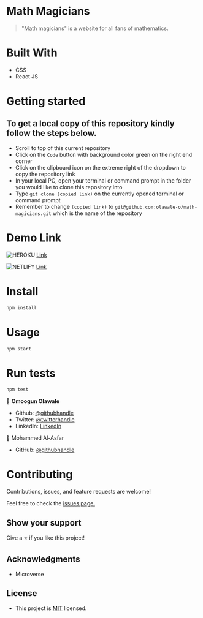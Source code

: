 # Math Magicians

> "Math magicians" is a website for all fans of mathematics.

# Built With
- CSS
- React JS
# Getting started
## To get a local copy of this repository kindly follow the steps below.
- Scroll to top of this current repository
- Click on the `Code` button with background color green on the right end corner
- Click on the clipboard icon on the extreme right of the dropdown to copy the repository link
- In your local PC, open your terminal or command prompt in the folder you would like to clone this repository into
- Type `git clone (copied link)` on the currently opened terminal or command prompt
- Remember to change `(copied link)` to `git@github.com:olawale-o/math-magicians.git` which is the name of the repository

# Demo Link
<img alt="HEROKU" src="https://img.shields.io/badge/Heroku-430098?style=for-the-badge&logo=heroku&logoColor=white" /> [Link](https://reactmathmagicians.herokuapp.com/)

<img alt="NETLIFY" src="https://img.shields.io/badge/Netlify-00C7B7?style=for-the-badge&logo=netlify&logoColor=white" /> [Link](https://happy-booth-b9cb9c.netlify.app)
# Install
```bash
npm install
```

# Usage
```bash
npm start
```

# Run tests
```bash
npm test
```


👤 **Omoogun Olawale**

* Github: [@githubhandle](https://github.com/olawale-o)
* Twitter: [@twitterhandle](https://twitter.com/ibreaktherules)
* LinkedIn: [LinkedIn](https://www.linkedin.com/in/olawale-omoogun-330a051b1/)

👤 Mohammed Al-Asfar

- GitHub: [@githubhandle](https://github.com/elasfarc)

# Contributing
Contributions, issues, and feature requests are welcome!

Feel free to check the [issues page.](https://github.com/olawale-o/math-magicians/issues)
## Show your support

Give a ⭐️ if you like this project!

## Acknowledgments

- Microverse

## License

- This project is [MIT](./MIT.md) licensed.